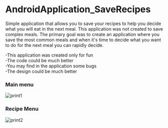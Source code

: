 # AndroidApplication_SaveRecipes
Simple application that allows you to save your recipes to help you decide what you will eat in the next meal. This application was not created to save complex meals. The primary goal was to create an application where you save the most common meals and when it's time to decide what you want to do for the next meal you can rapidly decide.

-This application was created only for fun <br />
-The code could be much better <br />
-You may find in the application some bugs <br />
-The design could be much better <br /> 

### Main menu
![print1](https://cloud.githubusercontent.com/assets/11279139/18603699/dc458c0e-7c6b-11e6-98a7-3b1f5507ffa0.png)
### Recipe Menu
![print2](https://cloud.githubusercontent.com/assets/11279139/18603709/f317226c-7c6b-11e6-8f86-bcd294a28b1a.png)
